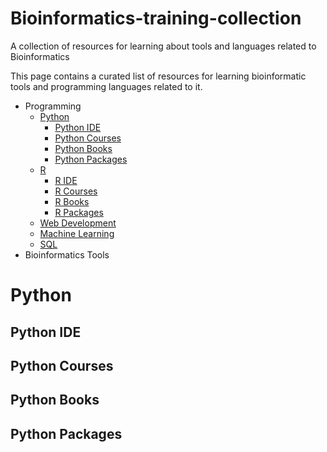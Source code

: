 # Bioinformatics-training-collection
A collection of resources for learning about tools and languages related to Bioinformatics

This page contains a curated list of resources for learning bioinformatic tools and programming languages related to it.
- Programming
    - [Python](#Python-)
        - [Python IDE](#PythonIDE)
        - [Python Courses](#PythonCourses)
        - [Python Books](#PythonBooks)
        - [Python Packages](#PythonPackages)
    - [R](#R)
        - [R IDE](#RIDE)
        - [R Courses](#RCourses)
        - [R Books](#RBooks)
        - [R Packages](#RPackages)
    - [Web Development](#WebDevelopment)
    - [Machine Learning](#MachineLearning)
    - [SQL](#SQL)
- Bioinformatics Tools

# Python
## Python IDE

## Python Courses

## Python Books

## Python Packages
